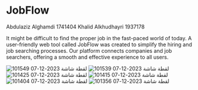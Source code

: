 # JobFlow
Abdulaziz Alghamdi 1741404
Khalid Alkhudhayri 1937178

It might be difficult to find the proper job in the fast-paced world of today. 
A user-friendly web tool called JobFlow was created to simplify the hiring and job searching processes. 
Our platform connects companies and job searchers, offering a smooth and effective experience to all users.

![لقطة شاشة 2023-12-07 101549](https://github.com/AbdulazizAlghamdi24/JobFlow/assets/108232364/581fb88d-4221-4a10-acdd-a81bd37d6c0e)
![لقطة شاشة 2023-12-07 101539](https://github.com/AbdulazizAlghamdi24/JobFlow/assets/108232364/8d69da66-603f-44db-9565-29e649dbd2e4)
![لقطة شاشة 2023-12-07 101425](https://github.com/AbdulazizAlghamdi24/JobFlow/assets/108232364/6857428b-b1fe-4dde-b555-e73f59ff0c67)
![لقطة شاشة 2023-12-07 101415](https://github.com/AbdulazizAlghamdi24/JobFlow/assets/108232364/62212b65-4b5e-4642-9abb-060d250c5e6a)
![لقطة شاشة 2023-12-07 101404](https://github.com/AbdulazizAlghamdi24/JobFlow/assets/108232364/bbec01ff-88df-44e2-82b6-add2efcbd225)
![لقطة شاشة 2023-12-07 101356](https://github.com/AbdulazizAlghamdi24/JobFlow/assets/108232364/240aef20-f871-4981-baf0-0853f6906dc9)
